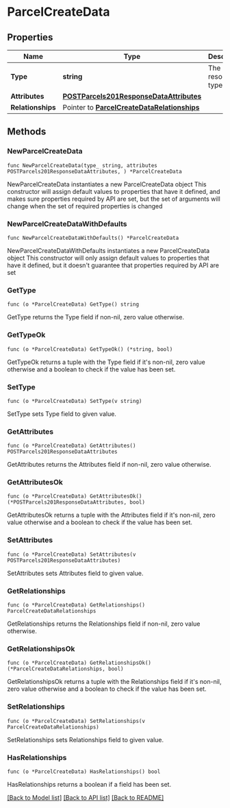 # ParcelCreateData

## Properties

Name | Type | Description | Notes
------------ | ------------- | ------------- | -------------
**Type** | **string** | The resource&#39;s type | 
**Attributes** | [**POSTParcels201ResponseDataAttributes**](POSTParcels201ResponseDataAttributes.md) |  | 
**Relationships** | Pointer to [**ParcelCreateDataRelationships**](ParcelCreateDataRelationships.md) |  | [optional] 

## Methods

### NewParcelCreateData

`func NewParcelCreateData(type_ string, attributes POSTParcels201ResponseDataAttributes, ) *ParcelCreateData`

NewParcelCreateData instantiates a new ParcelCreateData object
This constructor will assign default values to properties that have it defined,
and makes sure properties required by API are set, but the set of arguments
will change when the set of required properties is changed

### NewParcelCreateDataWithDefaults

`func NewParcelCreateDataWithDefaults() *ParcelCreateData`

NewParcelCreateDataWithDefaults instantiates a new ParcelCreateData object
This constructor will only assign default values to properties that have it defined,
but it doesn't guarantee that properties required by API are set

### GetType

`func (o *ParcelCreateData) GetType() string`

GetType returns the Type field if non-nil, zero value otherwise.

### GetTypeOk

`func (o *ParcelCreateData) GetTypeOk() (*string, bool)`

GetTypeOk returns a tuple with the Type field if it's non-nil, zero value otherwise
and a boolean to check if the value has been set.

### SetType

`func (o *ParcelCreateData) SetType(v string)`

SetType sets Type field to given value.


### GetAttributes

`func (o *ParcelCreateData) GetAttributes() POSTParcels201ResponseDataAttributes`

GetAttributes returns the Attributes field if non-nil, zero value otherwise.

### GetAttributesOk

`func (o *ParcelCreateData) GetAttributesOk() (*POSTParcels201ResponseDataAttributes, bool)`

GetAttributesOk returns a tuple with the Attributes field if it's non-nil, zero value otherwise
and a boolean to check if the value has been set.

### SetAttributes

`func (o *ParcelCreateData) SetAttributes(v POSTParcels201ResponseDataAttributes)`

SetAttributes sets Attributes field to given value.


### GetRelationships

`func (o *ParcelCreateData) GetRelationships() ParcelCreateDataRelationships`

GetRelationships returns the Relationships field if non-nil, zero value otherwise.

### GetRelationshipsOk

`func (o *ParcelCreateData) GetRelationshipsOk() (*ParcelCreateDataRelationships, bool)`

GetRelationshipsOk returns a tuple with the Relationships field if it's non-nil, zero value otherwise
and a boolean to check if the value has been set.

### SetRelationships

`func (o *ParcelCreateData) SetRelationships(v ParcelCreateDataRelationships)`

SetRelationships sets Relationships field to given value.

### HasRelationships

`func (o *ParcelCreateData) HasRelationships() bool`

HasRelationships returns a boolean if a field has been set.


[[Back to Model list]](../README.md#documentation-for-models) [[Back to API list]](../README.md#documentation-for-api-endpoints) [[Back to README]](../README.md)


